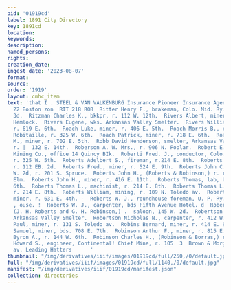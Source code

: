 ```yaml
---
pid: '01919cd'
label: 1891 City Directory
key: 1891cd
location: 
keywords: 
description: 
named_persons: 
rights: 
creation_date: 
ingest_date: '2023-08-07'
format: 
source: 
order: '1919'
layout: cmhc_item
text: 'that I . STEEL & VAN VALKENBURG Insurance Pioneer Insurance Agency, 21 and
  22 Boston zon  RIT 218 ROB  Ritter Henry F., brakeman, Colo. Mid. Ry., r. 420 W.
  3d.  Ritzman Charles K., bkkpr, r. 112 W. 12th.  Rivers Albert, miner, r. 142 S.
  Hemlock.  Rivers Eugene, wks. Arkansas Valley Smelter.  Rivers William R., miner,
  r. 619 E. 6th.  Roach Luke, miner, r. 406 E. 5th.  Roach Morris B., carpenter, E.
  Robitaille, r. 325 W. 6th.  Roach Patrick, miner, r. 718 E. 6th.  Roach William
  M., miner, r. 702 E. 5th.  Robb David Henderson, smelter, Arkansas Valley Smelter,
  r. |  132 E. 14th.  Roberson A. W. Mrs., r. 906 N. Poplar.  Robert E. Lee Silver
  Mining Co., office 14 Quincy BIk.  Roberti Fred. J., conductor, Colo. Mid. Ry.,
  r. 325 W. 5th.  Roberts Adelbert S., fireman, r.214 E. 8th.  Roberts Fannie Mrs.,
  r. 112 EB. 2d.  Roberts Fred., miner, r. 524 E. 9th.  Roberts John C., grocer, 300
  W. 2d, r. 201 S. Spruce.  Roberts John H., (Roberts & Robinson,) r. rear 143 W.
  Elm.  Roberts John H., miner, r. 416 E. 11th.  Roberts Thomas, lab, bds. 422 E.
  6th.  Roberts Thomas L., machinist, r. 214 E. 8th.  Roberts Thomas L., Jr., fireman,
  r. 214 E. 8th.  Roberts William, mining, r. 109 N. Toledo av.  Roberts William J.,
  miner, r. 631 E. 4th. -  Roberts W. J., roundhouse foreman, U. P. Ry., bds. Cadillac
  , ouse. !  Roberts W. J., carpenter, bds Fifth Avenue Hotel. d  Roberts & Robinson,
  (J. H. Roberts and G. H. Robinson,) .  saloon, 145 W. 2d.  Robertson James, wks.
  Arkansas Valley Smelter.  Robertson Nicholas N., carpenter, r. 412 W. 4th.  Robillard
  Paul, miner, r. 131 S. Toledo av.  Robins Bernard, miner, r. 414 E. 8th.  Robins
  Samuel, miner, bds. 708 E. 7th.  Robinson Arthur F., miner, r. 815 E. 7th.  Robinson
  Byron A., r. 144 W. 6th.  Robinson Charles H., (Robinson & Borras,) r. 133 W. 3d.  Robinson
  Hdward S., engineer, Continental! Chief Mine, r. 105  3  Brown & Morgan, sarcicon
  av. Leading Hatters      '
thumbnail: "/img/derivatives/iiif/images/01919cd/full/250,/0/default.jpg"
full: "/img/derivatives/iiif/images/01919cd/full/1140,/0/default.jpg"
manifest: "/img/derivatives/iiif/01919cd/manifest.json"
collection: directories
---
```

